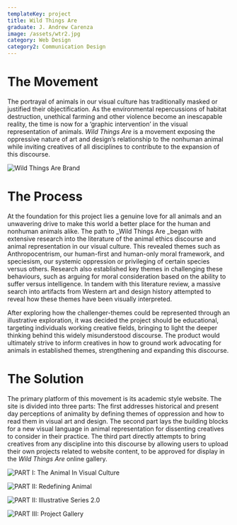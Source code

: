```yaml
---
templateKey: project
title: Wild Things Are
graduate: J. Andrew Carenza
image: /assets/wtr2.jpg
category: Web Design
category2: Communication Design
---
```

# The Movement 

The portrayal of animals in our visual culture has traditionally masked or justified their objectification. As the environmental repercussions of habitat destruction, unethical farming and other violence become an inescapable reality, the time is now for a ‘graphic intervention’ in the visual representation of animals. _Wild Things Are_ is a movement exposing the oppressive nature of art and design’s relationship to the nonhuman animal while inviting creatives of all disciplines to contribute to the expansion of this discourse.

![Wild Things Are Brand](/assets/wtr1.jpg)

# The Process

At the foundation for this project lies a genuine love for all animals and an unwavering drive to make this world a better place for the human and nonhuman animals alike. The path to _Wild Things Are _began with extensive research into the literature of the animal ethics discourse and animal representation in our visual culture. This revealed themes such as Anthropocentrism, our human-first and human-only moral framework, and speciesism, our systemic oppression or privileging of certain species versus others. Research also established key themes in challenging these behaviours, such as arguing for moral consideration based on the ability to suffer versus intelligence. In tandem with this literature review, a massive search into artifacts from Western art and design history attempted to reveal how these themes have been visually interpreted. 

After exploring how the challenger-themes could be represented through an illustrative exploration, it was decided the project should be educational, targeting individuals working creative fields, bringing to light the deeper thinking behind this widely misunderstood discourse. The product would ultimately strive to inform creatives in how to ground work advocating for animals in established themes, strengthening and expanding this discourse. 

# The Solution

The primary platform of this movement is its academic style website. The site is divided into three parts: The first addresses historical and present day perceptions of animality by defining themes of oppression  and how to read them in visual art and design. The second part lays the building blocks for a new visual language in animal representation for dissenting creatives to consider in their practice. The third part directly attempts to bring creatives from any discipline into this discourse by allowing users to upload their own projects related to website content, to be approved for display in the _Wild Things Are_ online gallery. 

![PART I: The Animal In Visual Culture](/assets/wtr3.jpg)

![PART II: Redefining Animal](/assets/wtr6.jpg)

![PART II: Illustrative Series 2.0](/assets/wtr7.jpg)

![PART III: Project Gallery](/assets/wtr4.jpg)
